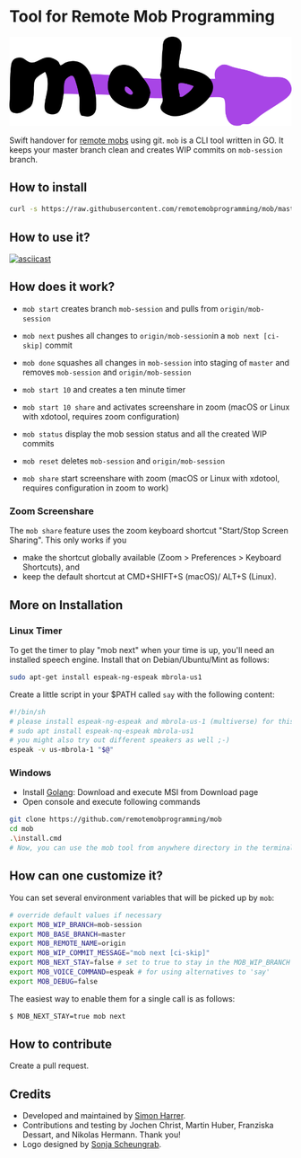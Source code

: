 # Tool for Remote Mob Programming

![mob Logo](logo.svg)

Swift handover for [remote mobs](https://remotemobprogramming.org) using git.
`mob` is a CLI tool written in GO.
It keeps your master branch clean and creates WIP commits on `mob-session` branch.

## How to install

```bash
curl -s https://raw.githubusercontent.com/remotemobprogramming/mob/master/install.sh | sh
```

## How to use it?

[![asciicast](https://asciinema.org/a/321885.svg)](https://asciinema.org/a/321885)

## How does it work?

- `mob start` creates branch `mob-session` and pulls from `origin/mob-session`
- `mob next` pushes all changes to `origin/mob-session`in a `mob next [ci-skip]` commit
- `mob done` squashes all changes in `mob-session` into staging of `master` and removes `mob-session` and `origin/mob-session`

- `mob start 10` and creates a ten minute timer
- `mob start 10 share` and activates screenshare in zoom (macOS or Linux with xdotool, requires zoom configuration)
- `mob status` display the mob session status and all the created WIP commits
- `mob reset` deletes `mob-session` and `origin/mob-session`
- `mob share` start screenshare with zoom (macOS or Linux with xdotool, requires configuration in zoom to work)

### Zoom Screenshare

The `mob share` feature uses the zoom keyboard shortcut "Start/Stop Screen Sharing". This only works if you
- make the shortcut globally available (Zoom > Preferences > Keyboard Shortcuts), and
- keep the default shortcut at CMD+SHIFT+S (macOS)/ ALT+S (Linux).

## More on Installation

### Linux Timer

To get the timer to play "mob next" when your time is up, you'll need an installed speech engine. 
Install that on Debian/Ubuntu/Mint as follows:

```bash
sudo apt-get install espeak-ng-espeak mbrola-us1
```

Create a little script in your $PATH called `say` with the following content:

```bash
#!/bin/sh
# please install espeak-ng-espeak and mbrola-us-1 (multiverse) for this to work!
# sudo apt install espeak-nq-espeak mbrola-us1
# you might also try out different speakers as well ;-)
espeak -v us-mbrola-1 "$@"
```

### Windows

- Install [Golang](https://golang.org/): Download and execute MSI from Download page
- Open console and execute following commands

```bash
git clone https://github.com/remotemobprogramming/mob
cd mob
.\install.cmd
# Now, you can use the mob tool from anywhere directory in the terminal
```

## How can one customize it?

You can set several environment variables that will be picked up by `mob`:

```bash
# override default values if necessary
export MOB_WIP_BRANCH=mob-session
export MOB_BASE_BRANCH=master
export MOB_REMOTE_NAME=origin
export MOB_WIP_COMMIT_MESSAGE="mob next [ci-skip]"
export MOB_NEXT_STAY=false # set to true to stay in the MOB_WIP_BRANCH after 'mob next' instead of checking out MOB_BASE_BRANCH
export MOB_VOICE_COMMAND=espeak # for using alternatives to 'say'
export MOB_DEBUG=false
```

The easiest way to enable them for a single call is as follows:

```bash
$ MOB_NEXT_STAY=true mob next
```

## How to contribute

Create a pull request.

## Credits

- Developed and maintained by [Simon Harrer](https://twitter.com/simonharrer).
- Contributions and testing by Jochen Christ, Martin Huber, Franziska Dessart, and Nikolas Hermann. Thank you!
- Logo designed by [Sonja Scheungrab](https://twitter.com/multebaerr).
